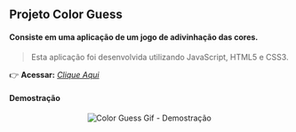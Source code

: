 ## Projeto Color Guess

#### Consiste em uma aplicação de um jogo de adivinhação das cores.
> Esta aplicação foi desenvolvida utilizando JavaScript, HTML5 e CSS3.

:point_right: **Acessar:** _[Clique Aqui](https://guilherme-ac-fernandes.github.io/color-guess/)_

#### Demostração
<p align="center">
  <img src="https://github.com/guilherme-ac-fernandes/trybe-projetos/blob/main/color-guess/color-guess.gif" alt="Color Guess Gif - Demostração"/>
</p>

